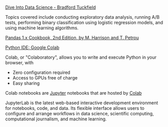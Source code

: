 [Dive Into Data Science - Bradford Tuckfield](https://nostarch.com/dive-data-science)

Topics covered include conducting exploratory data analysis, running A/B tests, performing binary classification 
using logistic regression models, and using machine learning algorithms.

[Pandas 1.x Cookbook, 2nd Edition, by M. Harrison and T. Petrou](https://www.packtpub.com/product/pandas-1x-cookbook-second-edition/9781839213106)



[Python IDE: Google Colab](https://colab.research.google.com)
 
Colab, or "Colaboratory", allows you to write and execute Python in your browser, with
- Zero configuration required
- Access to GPUs free of charge
- Easy sharing

Colab notebooks are [Jupyter](https://jupyter.org) notebooks that are hosted by [Colab](https://colab.research.google.com)

JupyterLab is the latest web-based interactive development environment for notebooks, code, and data. Its flexible interface allows users to configure and arrange workflows in data science, scientific computing, computational journalism, and machine learning. 
